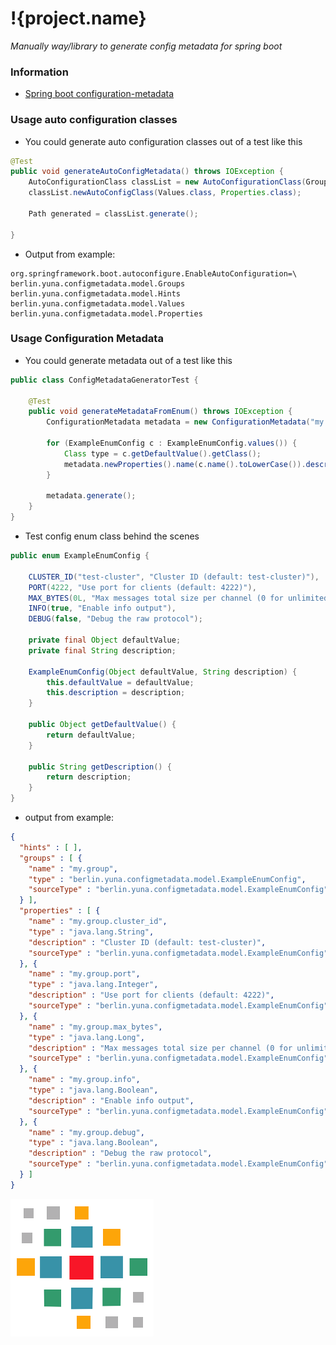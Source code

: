 [var target]: # (/)

# !{project.name}
*Manually way/library to generate config metadata for spring boot*

[include]: # (/README/shields.include.md)

### Information
 * [Spring boot configuration-metadata](https://docs.spring.io/spring-boot/docs/current/reference/html/configuration-metadata.html)

### Usage auto configuration classes
* You could generate auto configuration classes out of a test like this
```java
@Test
public void generateAutoConfigMetadata() throws IOException {
    AutoConfigurationClass classList = new AutoConfigurationClass(Groups.class, Hints.class);
    classList.newAutoConfigClass(Values.class, Properties.class);

    Path generated = classList.generate();

}
```
* Output from example:
```properties
org.springframework.boot.autoconfigure.EnableAutoConfiguration=\
berlin.yuna.configmetadata.model.Groups
berlin.yuna.configmetadata.model.Hints
berlin.yuna.configmetadata.model.Values
berlin.yuna.configmetadata.model.Properties
```

### Usage Configuration Metadata
* You could generate metadata out of a test like this
```java
public class ConfigMetadataGeneratorTest {

	@Test
    public void generateMetadataFromEnum() throws IOException {
        ConfigurationMetadata metadata = new ConfigurationMetadata("my.group", ExampleEnumConfig.class);

        for (ExampleEnumConfig c : ExampleEnumConfig.values()) {
            Class type = c.getDefaultValue().getClass();
            metadata.newProperties().name(c.name().toLowerCase()).description(c.getDescription()).type(type);
        }

        metadata.generate();
    }
}
```
* Test config enum class behind the scenes
```java
public enum ExampleEnumConfig {

    CLUSTER_ID("test-cluster", "Cluster ID (default: test-cluster)"),
    PORT(4222, "Use port for clients (default: 4222)"),
    MAX_BYTES(0L, "Max messages total size per channel (0 for unlimited)"),
    INFO(true, "Enable info output"),
    DEBUG(false, "Debug the raw protocol");

    private final Object defaultValue;
    private final String description;

    ExampleEnumConfig(Object defaultValue, String description) {
        this.defaultValue = defaultValue;
        this.description = description;
    }

    public Object getDefaultValue() {
        return defaultValue;
    }

    public String getDescription() {
        return description;
    }
}
```
* output from example:
```json
{
  "hints" : [ ],
  "groups" : [ {
    "name" : "my.group",
    "type" : "berlin.yuna.configmetadata.model.ExampleEnumConfig",
    "sourceType" : "berlin.yuna.configmetadata.model.ExampleEnumConfig"
  } ],
  "properties" : [ {
    "name" : "my.group.cluster_id",
    "type" : "java.lang.String",
    "description" : "Cluster ID (default: test-cluster)",
    "sourceType" : "berlin.yuna.configmetadata.model.ExampleEnumConfig"
  }, {
    "name" : "my.group.port",
    "type" : "java.lang.Integer",
    "description" : "Use port for clients (default: 4222)",
    "sourceType" : "berlin.yuna.configmetadata.model.ExampleEnumConfig"
  }, {
    "name" : "my.group.max_bytes",
    "type" : "java.lang.Long",
    "description" : "Max messages total size per channel (0 for unlimited)",
    "sourceType" : "berlin.yuna.configmetadata.model.ExampleEnumConfig"
  }, {
    "name" : "my.group.info",
    "type" : "java.lang.Boolean",
    "description" : "Enable info output",
    "sourceType" : "berlin.yuna.configmetadata.model.ExampleEnumConfig"
  }, {
    "name" : "my.group.debug",
    "type" : "java.lang.Boolean",
    "description" : "Debug the raw protocol",
    "sourceType" : "berlin.yuna.configmetadata.model.ExampleEnumConfig"
  } ]
}
```

![Config-Metadata-Generator](src/main/resources/banner.png "Config-Metadata-Generator")